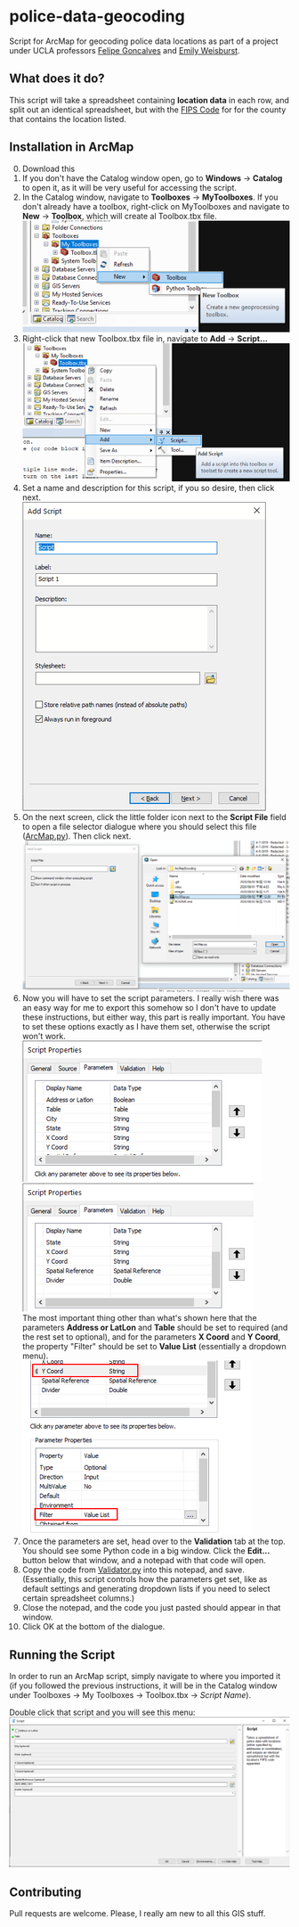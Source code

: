 # police-data-geocoding
Script for ArcMap for geocoding police data locations as part of a project under UCLA professors [Felipe Goncalves](https://economics.ucla.edu/person/felipe-goncalves/) and [Emily Weisburst](https://luskin.ucla.edu/person/emily-weisburst).

## What does it do?
This script will take a spreadsheet containing **location data** in each row, and split out an identical spreadsheet, but with the [FIPS Code](https://en.wikipedia.org/wiki/FIPS_county_code) for for the county that contains the location listed. 

## Installation in ArcMap
0. Download this 
1. If you don't have the Catalog window open, go to **Windows** -> **Catalog** to open it, as it will be very useful for accessing the script.
2. In the Catalog window, navigate to **Toolboxes** -> **MyToolboxes**. If you don't already have a toolbox, right-click on MyToolboxes and navigate to **New** -> **Toolbox**, which will create al Toolbox.tbx file.  
![create a toolbox](images/CreateToolbox.png)
3. Right-click that new Toolbox.tbx file in, navigate to **Add** -> **Script...**  
![add a script](images/AddScript.png)
4. Set a name and description for this script, if you so desire, then click next.  
![Script Dialogue 1](images/SciptDialogue1.png)
5. On the next screen, click the little folder icon next to the **Script File** field to open a file selector dialogue where you should select this file ([ArcMap.py](ArcMap.py)). Then click next.  
![Script Dialogue 2](images/SciptDialogue2.png)
6. Now you will have to set the script parameters. I really wish there was an easy way for me to export this somehow so I don't have to update these instructions, but either way, this part is really important. You have to set these options exactly as I have them set, otherwise the script won't work.  
![setting parameters 1](images/ParameterSettings1.png)
![setting parameters 2](images/ParameterSettings2.png)  
The most important thing other than what's shown here that the parameters **Address or LatLon** and **Table** should be set to required (and the rest set to optional), and for the parameters **X Coord** and **Y Coord**, the property "Filter" should be set to **Value List** (essentially a dropdown menu).  
![setting filter for x,y coordinate](images/FilterSetting.png)
7. Once the parameters are set, head over to the **Validation** tab at the top. You should see some Python code in a big window. Click the **Edit...** button below that window, and a notepad with that code will open.
8. Copy the code from [Validator.py](Validator.py) into this notepad, and save. (Essentially, this script controls how the parameters get set, like as default settings and generating dropdown lists if you need to select certain spreadsheet columns.)
9. Close the notepad, and the code you just pasted should appear in that window.
10. Click OK at the bottom of the dialogue.

## Running the Script
In order to run an ArcMap script, simply navigate to where you imported it (if you followed the previous instructions, it will be in the Catalog window under Toolboxes -> My Toolboxes -> Toolbox.tbx -> *Script Name*).

Double click that script and you will see this menu: ![main script](images/MainScript.PNG)



## Contributing
Pull requests are welcome. Please, I really am new to all this GIS stuff.
